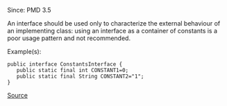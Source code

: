 Since: PMD 3.5

An interface should be used only to characterize the external behaviour of an
implementing class: using an interface as a container of constants is a poor 
usage pattern and not recommended.

Example(s):
```
public interface ConstantsInterface {
   public static final int CONSTANT1=0;
   public static final String CONSTANT2="1";
}
```

[Source](https://pmd.github.io/pmd-5.5.4/pmd-java/rules/java/design.html#AvoidConstantsInterface)
